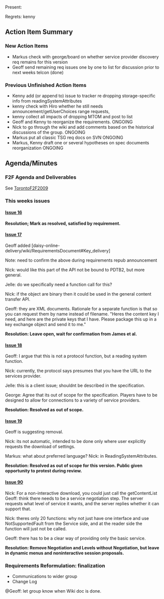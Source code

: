 Present:

Regrets: kenny

## Action Item Summary ##
### New Action Items ###
  * Markus check with george/board on whether service provider discovery req remains for this version
  * Geoff send remaining req issues one by one to list for discussion prior to next weeks telcon (done)
### Previous Unfinished Action Items ###
  * Kenny add (or append to) issue to tracker re dropping storage-specific info from readingSystemAttributes
  * kenny check with Hiro whether he still needs announcement/getUserChoices range requests,
  * kenny collect all impacts of dropping MTOM and post to list
  * Geoff and Kenny to reorganize the requirements. ONGOING
  * Nick to go through the wiki and add comments based on the historical discussions of the group. ONGOING
  * Markus put all classic TSG req docs on SVN ONGOING
  * Markus, Kenny draft one or several hypotheses on spec documents reorganization ONGOING

## Agenda/Minutes ##

### F2F Agenda and Deliverables ###

See [TorontoF2F2009](TorontoF2F2009.md)

### This weeks issues ###

#### [Issue 16](http://code.google.com/p/daisy-online-delivery/issues/detail?id=16) ####
**Resolution; Mark as resolved, satisfied by requirement.**

#### [Issue 17](http://code.google.com/p/daisy-online-delivery/issues/detail?id=17) ####
Geoff added [daisy-online-delivery/wiki/RequirementsDocument#Key\_delivery]

Note: need to confirm the above during requirements repub announcement

Nick: would like this part of the API not be bound to PDTB2, but more general.

Jelle: do we specifically need a function call for this?

Nick: if the object are binary then it could be used in the general content transfer API.

Geoff: they are XML documents. Rationale for a separate function is that so you can request them by name instead of filename. "Heres the content key I need, and here are the private keys that I have. Please package this up in a key exchange object and send it to me."

**Resolution: Leave open, wait for confirmation from James et al.**

#### [Issue 18](http://code.google.com/p/daisy-online-delivery/issues/detail?id=18) ####
Geoff: I argue that this is not a protocol function, but a reading system function.

Nick: currently, the protocol says presumes that you have the URL to the services provider.

Jelle: this is a client issue; shouldnt be described in the specification.

George: Agree that its out of scope for the specification. Players have to be designed to allow for connections to a variety of service providers.

**Resolution: Resolved as out of scope.**

#### [Issue 19](http://code.google.com/p/daisy-online-delivery/issues/detail?id=19) ####
Geoff is suggesting removal.

Nick: its not automatic, intended to be done only where user explicitly requests the download of settings.

Markus: what about preferred language? Nick: in ReadingSystemAttributes.

**Resolution: Resolved as out of scope for this version. Public given opportunity to protest during review.**

#### [Issue 90](http://code.google.com/p/daisy-online-delivery/issues/detail?id=90) ####
Nick: For a non-interactive download, you could just call the getContentList
Geoff: think there needs to be a service negotiation step. The server requests what level of service it wants, and the server replies whether it can support that.

Nick: theres only 20 functions: why not just have one interface and use NotSupportedFault from the Service side, and at the reader side the function will just not be called.

Geoff: there has to be a clear way of providing only the basic service.

**Resolution: Remove Negotiation and Levels without Negotiation, but leave in dynamic menus and noninteractive session proposals.**

### Requirements Reformulation: finalization ###
  * Communications to wider group
  * Change Log

@Geoff: let group know when Wiki doc is done.